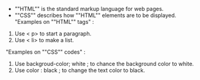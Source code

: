 - ""HTML"" is the standard markup language for web pages.
- ""CSS"" describes how ""HTML"" elements are to be displayed.
 "Examples on ""HTML"" tags" :
 1. Use < p> to start a paragraph.
 2. Use < li> to make a list.
 
 "Examples on ""CSS"" codes" :
 1. Use backgroud-color; white ; to chance the background color to white.
 2. Use color : black ; to change the text color to black.

 